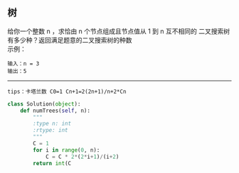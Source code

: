 ## 树
给你一个整数 n ，求恰由 n 个节点组成且节点值从 1 到 n 互不相同的 二叉搜索树 有多少种？返回满足题意的二叉搜索树的种数</br>
示例：
    
    输入：n = 3
    输出：5    
***    

    tips：卡塔兰数 C0=1 Cn+1=2(2n+1)/n+2*Cn

```PYTHON
class Solution(object):
    def numTrees(self, n):
        """
        :type n: int
        :rtype: int
        """
        C = 1
        for i in range(0, n):
            C = C * 2*(2*i+1)/(i+2)
        return int(C

 ```
